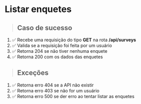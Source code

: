 # Listar enquetes

> ## Caso de sucesso
1. ✅  Recebe uma requisição do tipo **GET** na rota **/api/surveys**
1. ✅  Valida se a requisição foi feita por um usuário
1. ✅  Retorna 204 se não tiver nenhuma enquete
1. ✅  Retorna 200 com os dados das enquetes

> ## Exceções
1. ✅  Retorna erro 404 se a API não existir
1. ✅  Retorna erro 403 se não for um usuário
1. ✅  Retorna erro 500 se der erro ao tentar listar as enquetes
